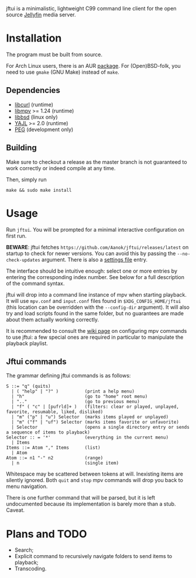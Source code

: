 jftui is a minimalistic, lightweight C99 command line client for the open source [Jellyfin](http://jellyfin.org/) media server.

# Installation
The program must be built from source.

For Arch Linux users, there is an AUR [package](https://aur.archlinux.org/packages/jftui/).
For (Open)BSD-folk, you need to use `gmake` (GNU Make) instead of `make`.

## Dependencies
- [libcurl](https://curl.haxx.se/libcurl/) (runtime)
- [libmpv](https://mpv.io) >= 1.24 (runtime)
- [libbsd](https://libbsd.freedesktop.org/wiki/) (linux only)
- [YAJL](https://lloyd.github.io/yajl/) >= 2.0 (runtime)
- [PEG](http://piumarta.com/software/peg/) (development only)


## Building
Make sure to checkout a release as the master branch is not guaranteed to work correctly or indeed compile at any time.

Then, simply run
```
make && sudo make install
```

# Usage
Run `jftui`. You will be prompted for a minimal interactive configuration on first run.

**BEWARE**: jftui fetches `https://github.com/Aanok/jftui/releases/latest` on startup to check for newer versions. You can avoid this by passing the `--no-check-updates` argument. There is also a [settings file](https://github.com/Aanok/jftui/wiki/Settings) entry.

The interface should be intuitive enough: select one or more entries by entering the corresponding index number. See below for a full description of the command syntax.

jftui will drop into a command line instance of mpv when starting playback. It will use `mpv.conf` and `input.conf` files found in `$XDG_CONFIG_HOME/jftui` (this location can be overridden with the `--config-dir` argument). It will also try and load scripts found in the same folder, but no guarantees are made about them actually working correctly.

It is recommended to consult the [wiki page](https://github.com/Aanok/jftui/wiki/mpv-commands) on configuring mpv commands to use jftui: a few special ones are required in particular to manipulate the playback playlist.

## Jftui commands
The grammar defining jftui commands is as follows:
```
S ::= "q" (quits)
  | ( "help" | "?" )          (print a help menu)
  | "h"                       (go to "home" root menu)
  | ".."                      (go to previous menu)
  | "f" ( "c" | [pufrld]+ )   (filters: clear or played, unplayed, favorite, resumable, liked, disliked)
  | "m" ("p" | "u") Selector  (marks items played or unplayed)
  | "m" ("f" | "uf") Selector (marks items favorite or unfavorite)
  | Selector                  (opens a single directory entry or sends a sequence of items to playback)
Selector :: = '*'             (everything in the current menu)
  | Items
Items ::= Atom "," Items      (list)
  | Atom
Atom ::= n1 "-" n2            (range)
  | n                         (single item)
```

Whitespace may be scattered between tokens at will. Inexisting items are silently ignored. Both `quit` and `stop` mpv commands will drop you back to menu navigation.

There is one further command that will be parsed, but it is left undocumented because its implementation is barely more than a stub. Caveat.


# Plans and TODO
- Search;
- Explicit command to recursively navigate folders to send items to playback;
- Transcoding.
